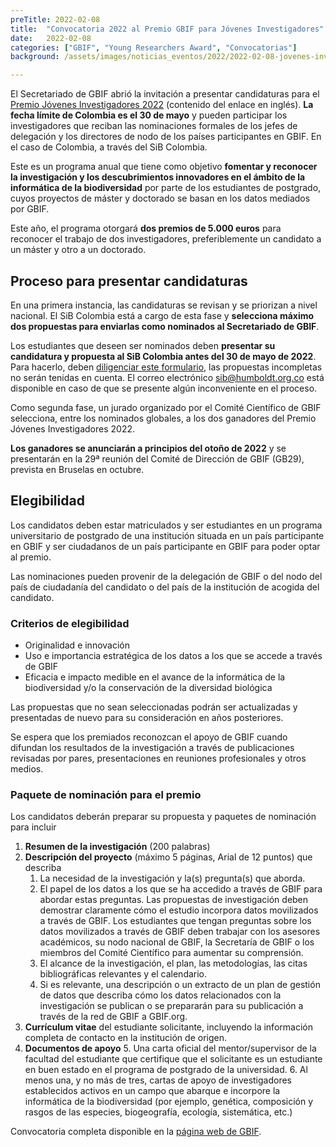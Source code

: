 ```yaml
---
preTitle: 2022-02-08
title:  "Convocatoria 2022 al Premio GBIF para Jóvenes Investigadores"
date:   2022-02-08
categories: ["GBIF", "Young Researchers Award", "Convocatorias"]
background: /assets/images/noticias_eventos/2022/2022-02-08-jovenes-investigadores-GBIF.png

---
```


El Secretariado de GBIF abrió la invitación a presentar candidaturas para el [Premio Jóvenes Investigadores 2022](https://www.gbif.org/article/44SftFORi0A6mwGK4sgAKW/young-researchers-award) (contenido del enlace en inglés). **La fecha límite de Colombia es el 30 de mayo** y pueden participar los investigadores que reciban las nominaciones formales de los jefes de delegación y los directores de nodo de los países participantes en GBIF. En el caso de Colombia, a través del SiB Colombia.

Este es un programa anual que tiene como objetivo **fomentar y reconocer la investigación y los descubrimientos innovadores en el ámbito de la informática de la biodiversidad** por parte de los estudiantes de postgrado, cuyos proyectos de máster y doctorado se basan en los datos mediados por GBIF.

Este año, el programa otorgará **dos premios de 5.000 euros** para reconocer el trabajo de dos investigadores, preferiblemente un candidato a un máster y otro a un doctorado.


## Proceso para presentar candidaturas

En una primera instancia, las candidaturas se revisan y se priorizan a nivel nacional. El SiB Colombia está a cargo de esta fase y **selecciona máximo dos propuestas para enviarlas como nominados al Secretariado de GBIF**.

Los estudiantes que deseen ser nominados deben **presentar su candidatura y propuesta al SiB Colombia antes del 30 de mayo de 2022**. Para hacerlo, deben [diligenciar este formulario](https://forms.gle/XwHeeAV92aNpYQYk8), las propuestas incompletas no serán tenidas en cuenta. El correo electrónico [sib@humboldt.org.co](mailto:sib@humboldt.org.co) está disponible en caso de que se presente algún inconveniente en el proceso. 

Como segunda fase, un jurado organizado por el Comité Científico de GBIF selecciona, entre los nominados globales, a los dos ganadores del Premio Jóvenes Investigadores 2022.

**Los ganadores se anunciarán a principios del otoño de 2022** y se presentarán en la 29ª reunión del Comité de Dirección de GBIF (GB29), prevista en Bruselas en octubre.


## Elegibilidad

Los candidatos deben estar matriculados y ser estudiantes en un programa universitario de postgrado de una institución situada en un país participante en GBIF y ser ciudadanos de un país participante en GBIF para poder optar al premio.

Las nominaciones pueden provenir de la delegación de GBIF o del nodo del país de ciudadanía del candidato o del país de la institución de acogida del candidato.


### Criterios de elegibilidad



* Originalidad e innovación
* Uso e importancia estratégica de los datos a los que se accede a través de GBIF
* Eficacia e impacto medible en el avance de la informática de la biodiversidad y/o la conservación de la diversidad biológica

Las propuestas que no sean seleccionadas podrán ser actualizadas y presentadas de nuevo para su consideración en años posteriores.

Se espera que los premiados reconozcan el apoyo de GBIF cuando difundan los resultados de la investigación a través de publicaciones revisadas por pares, presentaciones en reuniones profesionales y otros medios.


### Paquete de nominación para el premio

Los candidatos deberán preparar su propuesta y paquetes de nominación para incluir



1. **Resumen de la investigación** (200 palabras)
2. **Descripción del proyecto** (máximo 5 páginas, Arial de 12 puntos) que describa
    1. La necesidad de la investigación y la(s) pregunta(s) que aborda.
    2. El papel de los datos a los que se ha accedido a través de GBIF para abordar estas preguntas. Las propuestas de investigación deben demostrar claramente cómo el estudio incorpora datos movilizados a través de GBIF. Los estudiantes que tengan preguntas sobre los datos movilizados a través de GBIF deben trabajar con los asesores académicos, su nodo nacional de GBIF, la Secretaría de GBIF o los miembros del Comité Científico para aumentar su comprensión.
    3. El alcance de la investigación, el plan, las metodologías, las citas bibliográficas relevantes y el calendario.
    4. Si es relevante, una descripción o un extracto de un plan de gestión de datos que describa cómo los datos relacionados con la investigación se publican o se prepararán para su publicación a través de la red de GBIF a GBIF.org.
3. **Currículum vitae** del estudiante solicitante, incluyendo la información completa de contacto en la institución de origen.
4. **Documentos de apoyo**
    5. Una carta oficial del mentor/supervisor de la facultad del estudiante que certifique que el solicitante es un estudiante en buen estado en el programa de postgrado de la universidad.
    6. Al menos una, y no más de tres, cartas de apoyo de investigadores establecidos activos en un campo que abarque e incorpore la informática de la biodiversidad (por ejemplo, genética, composición y rasgos de las especies, biogeografía, ecología, sistemática, etc.)

Convocatoria completa disponible en la [página web de GBIF](https://www.gbif.org/es/news/6PzaBymtwAEvbpXYtb4d1y/convocatoria-de-candidaturas-al-premio-gbif-para-jovenes-investigadores-2022).
